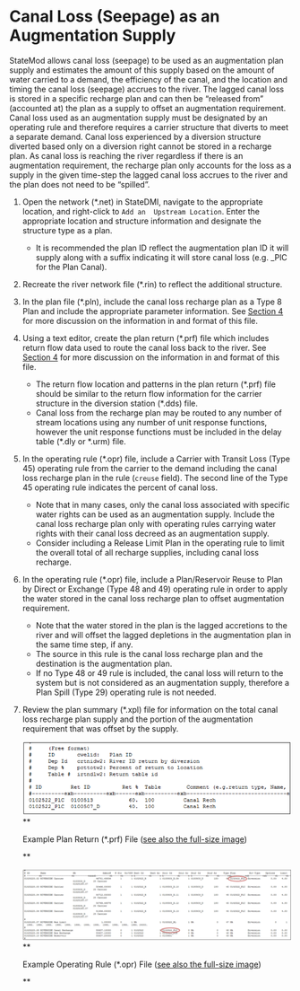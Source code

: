 # Canal Loss (Seepage) as an Augmentation Supply #

StateMod allows canal loss (seepage) to be used as an augmentation plan supply and estimates the amount 
of this supply based on the amount of water carried to a demand, the efficiency of the canal, and the 
location and timing the canal loss (seepage) accrues to the river. The lagged canal loss is stored in a 
specific recharge plan and can then be “released from” (accounted at) the plan as a supply to offset an 
augmentation requirement.  Canal loss used as an augmentation supply must be designated by an operating 
rule and therefore requires a carrier structure that diverts to meet a separate demand. Canal loss experienced 
by a diversion structure diverted based only on a diversion right cannot be stored in a recharge plan. As canal 
loss is reaching the river regardless if there is an augmentation requirement, the recharge plan only accounts 
for the loss as a supply in the given time-step the lagged canal loss accrues to the river and the plan does not 
need to be “spilled”.

1. Open the network (\*.net) in StateDMI, navigate to the appropriate location, and right-click to `Add an 
Upstream Location`. Enter the appropriate location and structure information and designate the structure type 
as a plan. 
	* It is recommended the plan ID reflect the augmentation plan ID it will supply along with a suffix indicating 
	it will store canal loss (e.g. _PlC for the Plan Canal).
2. Recreate the river network file (\*.rin) to reflect the additional structure.
3. In the plan file (\*.pln), include the canal loss recharge plan as a Type 8 Plan and include the appropriate 
parameter information. See [Section 4](../InputDescription/40.md) for more discussion on the information in and format of this file.
4. Using a text editor, create the plan return (\*.prf) file which includes return flow data used to route the 
canal loss back to the river. See [Section 4](../InputDescription/40.md) for more discussion on the information in and format of this file.
	* The return flow location and patterns in the plan return (\*.prf) file should be similar to the return flow 
	information for the carrier structure in the diversion station (\*.dds) file.  
	* Canal loss from the recharge plan may be routed to any number of stream locations using any number of unit 
	response functions, however the unit response functions must be included in the delay table (\*.dly or \*.urm) 
	file.
5. In the operating rule (\*.opr) file, include a Carrier with Transit Loss  (Type 45) operating rule from the 
carrier to the demand including the canal loss recharge plan in the rule (`creuse` field). The second line of 
the Type 45 operating rule indicates the percent of canal loss.  
	* Note that in many cases, only the canal loss associated with specific water rights can be used as an 
	augmentation supply. Include the canal loss recharge plan only with operating rules carrying water rights 
	with their canal loss decreed as an augmentation supply.
	* Consider including a Release Limit Plan in the operating rule to limit the overall total of all recharge 
	supplies, including canal loss recharge.
6. In the operating rule (\*.opr) file, include a Plan/Reservoir Reuse to Plan by Direct or Exchange 
(Type 48 and 49) operating rule in order to apply the water stored in the canal loss recharge plan to offset 
augmentation requirement.  
	* Note that the water stored in the plan is the lagged accretions to the river and will offset the lagged 
	depletions in the augmentation plan in the same time step, if any. 
	* The source in this rule is the canal loss recharge plan and the destination is the augmentation plan.
	* If no Type 48 or 49 rule is included, the canal loss will return to the system but is not considered as 
	an augmentation supply, therefore a Plan Spill (Type 29) operating rule is not needed.
7. Review the plan summary (\*.xpl) file for information on the total canal loss recharge plan supply and 
the portion of the augmentation requirement that was offset by the supply. 

    ![710_2_a](710_2_a.PNG)
    **<p style="text-align: left;">
    Example Plan Return (*.prf) File (<a href="../710_2_a.PNG">see also the full-size image</a>)
    </p>**
	
	![710_2_b](710_2_b.PNG)
    **<p style="text-align: left;">
    Example Operating Rule (*.opr) File (<a href="../710_2_b.PNG">see also the full-size image</a>)
    </p>**
